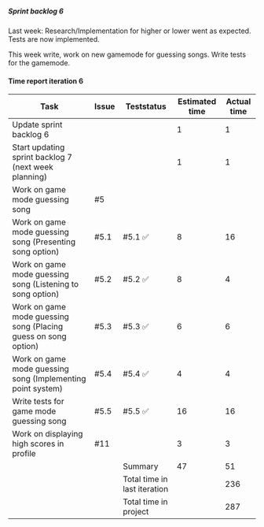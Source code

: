 ##### Sprint backlog 6

Last week: Research/Implementation for higher or lower went as expected. Tests are now implemented.

This week write, work on new gamemode for guessing songs. Write tests for the gamemode.

#### Time report iteration 6

| Task | Issue | Teststatus | Estimated time | Actual time |
|------|-------|------------|----------------|-------------|
| Update sprint backlog 6 |  |  | 1 | 1 |
| Start updating sprint backlog 7 (next week planning) |  |  | 1 | 1 |
| Work on game mode guessing song | #5 |  |  |  |
| Work on game mode guessing song (Presenting song option) | #5.1 | #5.1 :white_check_mark: | 8 | 16 |
| Work on game mode guessing song (Listening to song option) | #5.2 | #5.2 :white_check_mark: | 8 | 4 |
| Work on game mode guessing song (Placing guess on song option) | #5.3 | #5.3 :white_check_mark: | 6 | 6 |
| Work on game mode guessing song (Implementing point system) | #5.4 | #5.4 :white_check_mark: | 4 | 4 |
| Write tests for game mode guessing song | #5.5 | #5.5 :white_check_mark: | 16 | 16 |
| Work on displaying high scores in profile | #11 |  | 3 | 3 |
|  |  | Summary | 47 | 51 |
|  |  | Total time in last iteration |  | 236 |
|  |  | Total time in project |  | 287 |


